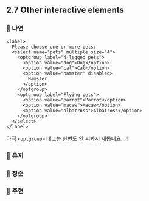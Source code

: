## 2.7 Other interactive elements

### 📝 나연

```tsx
<label>
  Please choose one or more pets:
  <select name="pets" multiple size="4">
    <optgroup label="4-legged pets">
      <option value="dog">Dog</option>
      <option value="cat">Cat</option>
      <option value="hamster" disabled>
        Hamster
      </option>
    </optgroup>
    <optgroup label="Flying pets">
      <option value="parrot">Parrot</option>
      <option value="macaw">Macaw</option>
      <option value="albatross">Albatross</option>
    </optgroup>
  </select>
</label>
```

아직 `<optgroup>` 태그는 한번도 안 써봐서 새롭네요...!!

### 📝 은지

### 📝 정준

### 📝 주현
